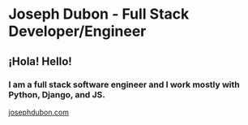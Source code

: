# Joseph Dubon - Full Stack Developer/Engineer

## ¡Hola! Hello! 

### I am a full stack software engineer and I work mostly with Python, Django, and JS.
[josephdubon.com](https://www.josephdubon.com)
